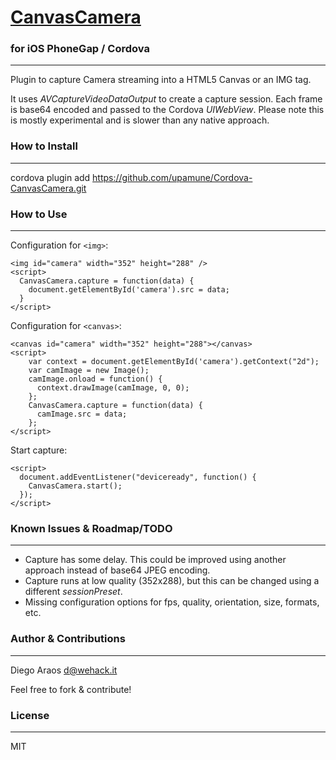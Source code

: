 # [CanvasCamera](http://github.com/daraosn/Cordova-CanvasCamera)
### for iOS PhoneGap / Cordova
***

Plugin to capture Camera streaming into a HTML5 Canvas or an IMG tag.

It uses *AVCaptureVideoDataOutput* to create a capture session. Each frame is base64 encoded and passed to the Cordova *UIWebView*. Please note this is mostly experimental and is slower than any native approach.

### How to Install
***

cordova plugin add https://github.com/upamune/Cordova-CanvasCamera.git

### How to Use
***

Configuration for ````<img>````:

    <img id="camera" width="352" height="288" />
    <script>
      CanvasCamera.capture = function(data) {
        document.getElementById('camera').src = data;
      }
    </script>

Configuration for ````<canvas>````:

    <canvas id="camera" width="352" height="288"></canvas>
    <script>
        var context = document.getElementById('camera').getContext("2d");
        var camImage = new Image();
        camImage.onload = function() {
          context.drawImage(camImage, 0, 0);
        };
        CanvasCamera.capture = function(data) {
          camImage.src = data;
        };
    </script>

Start capture:

    <script>
      document.addEventListener("deviceready", function() {
        CanvasCamera.start();
      });
    </script>


### Known Issues & Roadmap/TODO
***

* Capture has some delay. This could be improved using another approach instead of base64 JPEG encoding.
* Capture runs at low quality (352x288), but this can be changed using a different *sessionPreset*.
* Missing configuration options for fps, quality, orientation, size, formats, etc.


### Author & Contributions
***

Diego Araos <d@wehack.it>

Feel free to fork & contribute!

### License
***

MIT
